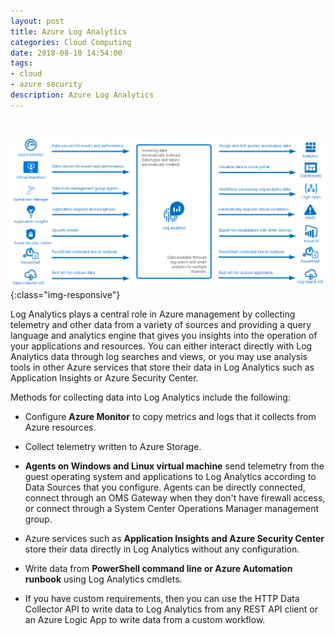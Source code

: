 ```yaml
---
layout: post
title: Azure Log Analytics 
categories: Cloud Computing
date: 2018-08-10 14:54:00
tags:
- cloud
- azure security
description: Azure Log Analytics 
---
```

<br/>

![Azure](/img/AzureSecurity/loganalytics.jpg){:class="img-responsive"}

Log Analytics plays a central role in Azure management by collecting telemetry and other data from a variety of sources and providing a query language and analytics engine that gives you insights into the operation of your applications and resources. You can either interact directly with Log Analytics data through log searches and views, or you may use analysis tools in other Azure services that store their data in Log Analytics such as Application Insights or Azure Security Center.              

Methods for collecting data into Log Analytics include the following:

* Configure **Azure Monitor** to copy metrics and logs that it collects from Azure resources.             

* Collect telemetry written to Azure Storage.        

* **Agents on Windows and Linux virtual machine** send telemetry from the guest operating system and applications to Log Analytics according to Data Sources that you configure. Agents can be directly connected, connect through an OMS Gateway when they don't have firewall access, or connect through a System Center Operations Manager management group.            

* Azure services such as **Application Insights and Azure Security Center** store their data directly in Log Analytics without any configuration.

*  Write data from **PowerShell command line or Azure Automation runbook** using Log Analytics cmdlets.         

* If you have custom requirements, then you can use the HTTP Data Collector API to write data to Log Analytics from any REST API client or an Azure Logic App to write data from a custom workflow.          
